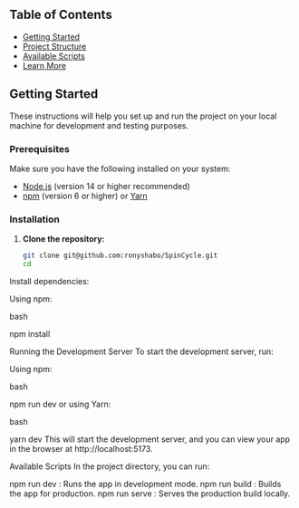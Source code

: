 ## Table of Contents

- [Getting Started](#getting-started)
- [Project Structure](#project-structure)
- [Available Scripts](#available-scripts)
- [Learn More](#learn-more)

## Getting Started

These instructions will help you set up and run the project on your local machine for development and testing purposes.

### Prerequisites

Make sure you have the following installed on your system:

- [Node.js](https://nodejs.org/) (version 14 or higher recommended)
- [npm](https://www.npmjs.com/) (version 6 or higher) or [Yarn](https://yarnpkg.com/)

### Installation

1. **Clone the repository:**

   ```bash
   git clone git@github.com:ronyshabo/SpinCycle.git
   cd 
Install dependencies:

Using npm:

bash

npm install


Running the Development Server
To start the development server, run:

Using npm:

bash

npm run dev
or using Yarn:

bash

yarn dev
This will start the development server, and you can view your app in the browser at http://localhost:5173.

Available Scripts
In the project directory, you can run:

npm run dev : Runs the app in development mode.
npm run build : Builds the app for production.
npm run serve : Serves the production build locally.

